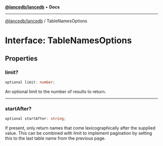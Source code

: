 [**@lancedb/lancedb**](../README.md) • **Docs**
***
[@lancedb/lancedb](../globals.md) / TableNamesOptions
# Interface: TableNamesOptions
## Properties
### limit?
```ts
optional limit: number;
```
An optional limit to the number of results to return.
***
### startAfter?
```ts
optional startAfter: string;
```
If present, only return names that come lexicographically after the
supplied value.
This can be combined with limit to implement pagination by setting this to
the last table name from the previous page.
